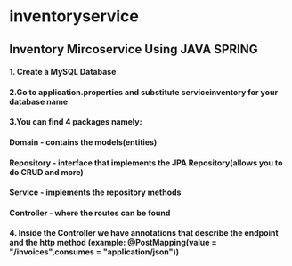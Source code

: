 # inventoryservice

## Inventory Mircoservice Using JAVA SPRING

#### 1. Create a MySQL Database

#### 2.Go to application.properties and substitute **serviceinventory** for your database name 

#### 3.You can find 4 packages namely: 
####     **Domain** - contains the models(entities)
####     **Repository** - interface that implements the JPA Repository(allows you to do CRUD and more)
####     **Service** - implements the repository methods
####     **Controller** - where the routes can be found

#### 4. Inside the Controller we have annotations that describe the endpoint and the http method (example: **@PostMapping(value = "/invoices",consumes = "application/json")**)
